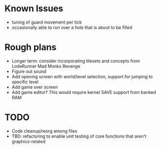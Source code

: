 # Known Issues
- tuning of guard movement per tick
- occasionally able to run over a hole that is about to be filled

# Rough plans
- Longer term: consider incorporating tilesets and concepts from LodeRunner Mad Monks Revenge
- Figure out sound
- Add opening screen with world/level selection, support for jumping to specific level
- Add game over screen
- Add game editor?  This would require kernel SAVE support from banked RAM

# TODO
- Code cleanup/reorg among files
- TBD: refactoring to enable unit testing of core functions that aren't graphics-related

